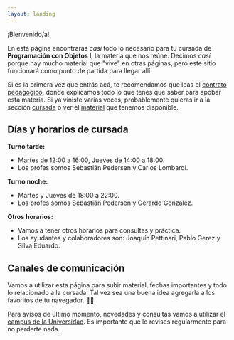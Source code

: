 ```yaml
---
layout: landing
---
```


¡Bienvenido/a!

En esta página encontrarás _casi_ todo lo necesario para tu cursada de **Programación con Objetos I**, la materia que nos reúne. Decimos _casi_ porque hay mucho material que "vive" en otras páginas, pero este sitio funcionará como punto de partida para llegar allí.

Si es la primera vez que entrás acá, te recomendamos que leas el [contrato pedagógico](/contrato-pedagogico), donde explicamos todo lo que tenés que saber para apobar esta materia. Si ya viniste varias veces, probablemente quieras ir a la sección [cursada](/cursada) o ver el [material](/material) que tenemos disponible.

## Días y horarios de cursada

**Turno tarde:**
* Martes de 12:00 a 16:00, Jueves de 14:00 a 18:00.
* Los profes somos Sebastián Pedersen y Carlos Lombardi.

**Turno noche:**
* Martes y Jueves de 18:00 a 22:00.
* Los profes somos Sebastián Pedersen y Gerardo González.

**Otros horarios:**
* Vamos a tener otros horarios para consultas y práctica.
* Los ayudantes y colaboradores son: Joaquín Pettinari, Pablo Gerez y Silva Eduardo.

## Canales de comunicación

Vamos a utilizar esta página para subir material, fechas importantes y todo lo relacionado a la cursada. Tal vez sea una buena idea agregarla a los favoritos de tu navegador. :link::globe_with_meridians:

Para avisos de último momento, novedades y consultas vamos a utilizar el [campus de la Universidad](http://campus.unahur.edu.ar/). Es importante que lo revises regularmente para no perderte nada.
